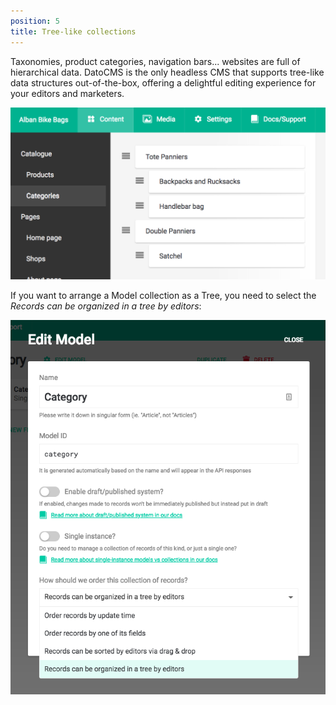 ```yaml
---
position: 5
title: Tree-like collections
---
```


Taxonomies, product categories, navigation bars... websites are full of
hierarchical data. DatoCMS is the only headless CMS that supports tree-like
data structures out-of-the-box, offering a delightful editing experience
for your editors and marketers.

![foo](../images/tree/example.png)

If you want to arrange a Model collection as a Tree, you need to select the *Records can be organized in a tree by editors*:

![foo](../images/tree/edit.png)

